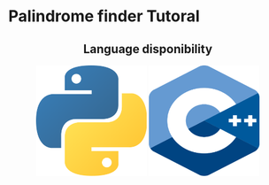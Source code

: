 # Palindrome finder Tutoral

<div align="center">
  <h2>Language disponibility</h2>
  <div>
    <img src="./.github/images/languages/python.png" width="200" height="200"/>
    <img src="./.github/images/languages/c++.png" width="200" height="200"/>
  </div>
</div>
